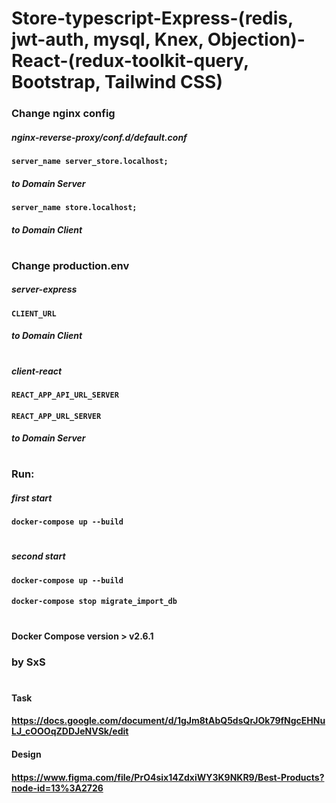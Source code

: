 # Store-typescript-Express-(redis, jwt-auth, mysql, Knex, Objection)-React-(redux-toolkit-query, Bootstrap, Tailwind CSS)

### Change nginx config
##### nginx-reverse-proxy/conf.d/default.conf
#### `server_name server_store.localhost;`
##### to Domain Server
#### `server_name store.localhost;`
##### to Domain Client
#
#
### Change production.env
##### server-express
#### `CLIENT_URL`
##### to Domain Client
#
##### client-react
#### `REACT_APP_API_URL_SERVER`
#### `REACT_APP_URL_SERVER`
##### to Domain Server

#
#
### Run:

##### first start
#### `docker-compose up --build`
#
##### second start
#### `docker-compose up --build`
#### `docker-compose stop migrate_import_db`

#
#
#### Docker Compose version > v2.6.1

### by SxS

#
#
####   Task
####   https://docs.google.com/document/d/1gJm8tAbQ5dsQrJOk79fNgcEHNuLJ_cOOOqZDDJeNVSk/edit


####   Design
####   https://www.figma.com/file/PrO4six14ZdxiWY3K9NKR9/Best-Products?node-id=13%3A2726
